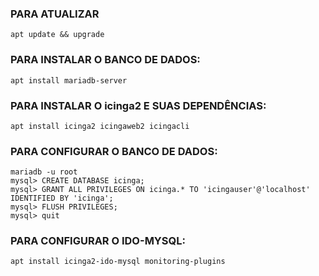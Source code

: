 

### PARA ATUALIZAR
```
apt update && upgrade
```

### PARA INSTALAR O BANCO DE DADOS:
```
apt install mariadb-server
```

### PARA INSTALAR O icinga2 E SUAS DEPENDÊNCIAS:
```
apt install icinga2 icingaweb2 icingacli
```

### PARA CONFIGURAR O BANCO DE DADOS:
```
mariadb -u root  
mysql> CREATE DATABASE icinga;  
mysql> GRANT ALL PRIVILEGES ON icinga.* TO 'icingauser'@'localhost' IDENTIFIED BY 'icinga';
mysql> FLUSH PRIVILEGES;  
mysql> quit
```

### PARA CONFIGURAR O IDO-MYSQL:
```
apt install icinga2-ido-mysql monitoring-plugins
```
